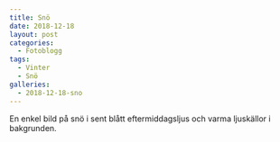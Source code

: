 ```yaml
---
title: Snö
date: 2018-12-18
layout: post
categories:
  - Fotoblogg
tags:
  - Vinter
  - Snö
galleries:
  - 2018-12-18-sno
---
```


En enkel bild på snö i sent blått eftermiddagsljus och varma ljuskällor i bakgrunden.
